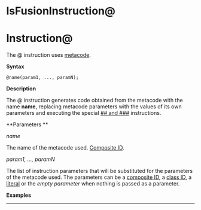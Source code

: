 # lsFusionInstruction@

# Instruction@

The @ instruction uses [metacode](Metaprogramming_1310740.html#Metaprogramming-metacode).

**Syntax**

    @name(param1, ..., paramN);

**Description**

The @ instruction generates code obtained from the metacode with the name **name**, replacing metacode parameters with the values of its own parameters and executing the special [\#\# and \#\#\#](Metaprogramming_1310740.html#Metaprogramming-concat) instructions. 

**Parameters **

*name*

The name of the metacode used. [Composite ID](IDs_1573053.html#IDs-cid).  

*param1, ..., paramN*

The list of instruction parameters that will be substituted for the parameters of the metacode used. The parameters can be a [composite ID](IDs_1573053.html#IDs-cid), a [class ID](IDs_1573053.html#IDs-classid), a [literal](lsFusionLiterals.md) or the *empty parameter* when nothing is passed as a parameter.

**Examples**

********************



  
